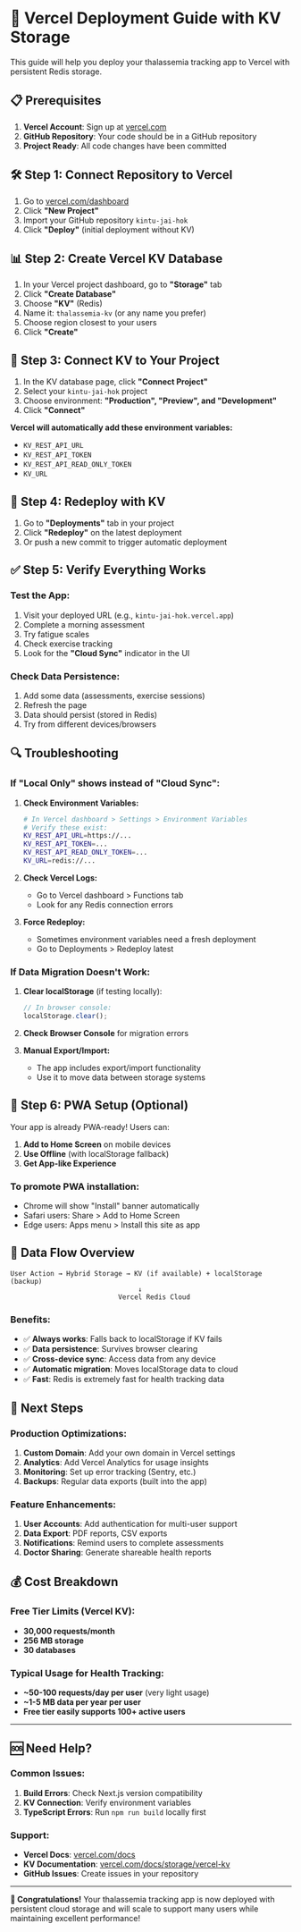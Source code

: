 # 🚀 Vercel Deployment Guide with KV Storage

This guide will help you deploy your thalassemia tracking app to Vercel with persistent Redis storage.

## 📋 Prerequisites

1. **Vercel Account**: Sign up at [vercel.com](https://vercel.com)
2. **GitHub Repository**: Your code should be in a GitHub repository
3. **Project Ready**: All code changes have been committed

## 🛠 Step 1: Connect Repository to Vercel

1. Go to [vercel.com/dashboard](https://vercel.com/dashboard)
2. Click **"New Project"**
3. Import your GitHub repository `kintu-jai-hok`
4. Click **"Deploy"** (initial deployment without KV)

## 📊 Step 2: Create Vercel KV Database

1. In your Vercel project dashboard, go to **"Storage"** tab
2. Click **"Create Database"**
3. Choose **"KV"** (Redis)
4. Name it: `thalassemia-kv` (or any name you prefer)
5. Choose region closest to your users
6. Click **"Create"**

## 🔧 Step 3: Connect KV to Your Project

1. In the KV database page, click **"Connect Project"**
2. Select your `kintu-jai-hok` project
3. Choose environment: **"Production", "Preview", and "Development"**
4. Click **"Connect"**

**Vercel will automatically add these environment variables:**
- `KV_REST_API_URL`
- `KV_REST_API_TOKEN`
- `KV_REST_API_READ_ONLY_TOKEN`
- `KV_URL`

## 🚀 Step 4: Redeploy with KV

1. Go to **"Deployments"** tab in your project
2. Click **"Redeploy"** on the latest deployment
3. Or push a new commit to trigger automatic deployment

## ✅ Step 5: Verify Everything Works

### Test the App:
1. Visit your deployed URL (e.g., `kintu-jai-hok.vercel.app`)
2. Complete a morning assessment
3. Try fatigue scales
4. Check exercise tracking
5. Look for the **"Cloud Sync"** indicator in the UI

### Check Data Persistence:
1. Add some data (assessments, exercise sessions)
2. Refresh the page
3. Data should persist (stored in Redis)
4. Try from different devices/browsers

## 🔍 Troubleshooting

### If "Local Only" shows instead of "Cloud Sync":

1. **Check Environment Variables:**
   ```bash
   # In Vercel dashboard > Settings > Environment Variables
   # Verify these exist:
   KV_REST_API_URL=https://...
   KV_REST_API_TOKEN=...
   KV_REST_API_READ_ONLY_TOKEN=...
   KV_URL=redis://...
   ```

2. **Check Vercel Logs:**
   - Go to Vercel dashboard > Functions tab
   - Look for any Redis connection errors

3. **Force Redeploy:**
   - Sometimes environment variables need a fresh deployment
   - Go to Deployments > Redeploy latest

### If Data Migration Doesn't Work:

1. **Clear localStorage** (if testing locally):
   ```javascript
   // In browser console:
   localStorage.clear();
   ```

2. **Check Browser Console** for migration errors

3. **Manual Export/Import:**
   - The app includes export/import functionality
   - Use it to move data between storage systems

## 📱 Step 6: PWA Setup (Optional)

Your app is already PWA-ready! Users can:

1. **Add to Home Screen** on mobile devices
2. **Use Offline** (with localStorage fallback)
3. **Get App-like Experience**

### To promote PWA installation:
- Chrome will show "Install" banner automatically
- Safari users: Share > Add to Home Screen
- Edge users: Apps menu > Install this site as app

## 🔄 Data Flow Overview

```
User Action → Hybrid Storage → KV (if available) + localStorage (backup)
                                ↓
                           Vercel Redis Cloud
```

### Benefits:
- ✅ **Always works**: Falls back to localStorage if KV fails
- ✅ **Data persistence**: Survives browser clearing
- ✅ **Cross-device sync**: Access data from any device
- ✅ **Automatic migration**: Moves localStorage data to cloud
- ✅ **Fast**: Redis is extremely fast for health tracking data

## 🎯 Next Steps

### Production Optimizations:

1. **Custom Domain**: Add your own domain in Vercel settings
2. **Analytics**: Add Vercel Analytics for usage insights
3. **Monitoring**: Set up error tracking (Sentry, etc.)
4. **Backups**: Regular data exports (built into the app)

### Feature Enhancements:

1. **User Accounts**: Add authentication for multi-user support
2. **Data Export**: PDF reports, CSV exports
3. **Notifications**: Remind users to complete assessments
4. **Doctor Sharing**: Generate shareable health reports

## 💰 Cost Breakdown

### Free Tier Limits (Vercel KV):
- **30,000 requests/month**
- **256 MB storage**
- **30 databases**

### Typical Usage for Health Tracking:
- **~50-100 requests/day per user** (very light usage)
- **~1-5 MB data per year per user**
- **Free tier easily supports 100+ active users**

---

## 🆘 Need Help?

### Common Issues:

1. **Build Errors**: Check Next.js version compatibility
2. **KV Connection**: Verify environment variables
3. **TypeScript Errors**: Run `npm run build` locally first

### Support:
- **Vercel Docs**: [vercel.com/docs](https://vercel.com/docs)
- **KV Documentation**: [vercel.com/docs/storage/vercel-kv](https://vercel.com/docs/storage/vercel-kv)
- **GitHub Issues**: Create issues in your repository

---

**🎉 Congratulations!** Your thalassemia tracking app is now deployed with persistent cloud storage and will scale to support many users while maintaining excellent performance!
